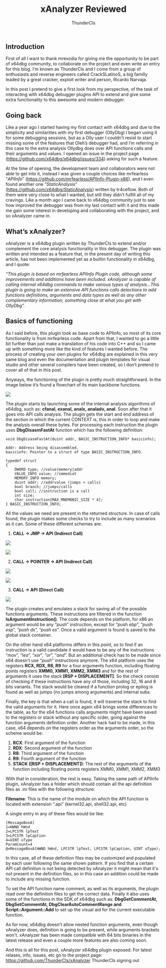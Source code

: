 ﻿---
layout: post
title: xAnalyzer Reviewed
author: ThunderCls
website: http://reversec0de.wordpress.com
         http://github.com/ThunderCls
---

## Introduction ##
First of all I want to thank mrexodia for giving me the opportunity to be part of x64dbg community, to collaborate on the project and even write an entry for this blog. I’m known as ThunderCls and I come from a group of enthusiasts and reverse engineers called CrackSLatinoS, a big familly leaded by a great cracker, exploit writer and person, Ricardo Narvaja.

In this post I pretend to give a first look from my perspective, of the task of interacting with x64dbg debugger plugins API to extend and give some extra functionality to this awesome and modern debugger.

## Going back ##
Like a year ago I started having my first contact with x64dbg and due to the simplicity and similarities with my first debugger (OllyDbg) I began using it for some debugging sessions, but as a Olly user I couldn’t resist to start missing some of the features that Oleh’s debugger had, and I’m referring in this case to the extra analysis Ollydbg does over API functions calls and their arguments and values. I opened an issue in the project page (https://github.com/x64dbg/x64dbg/issues/334) asking for such a feature. 

At the time of opening, the development team and collaborators were not able to get into it, instead I was given a couple choices like mrfearless “*APIInfo*” (https://github.com/mrfearless/APIInfo-Plugin-x86), and I even found another one “*StaticAnalysis*” (https://github.com/x64dbg/StaticAnalysis) written by tr4ceflow. Both of them were very close to what I wanted, but still they didn’t fulfill all of my cravings. Like a month ago I came back to x64dbg community just to see how improved the debugger was from my last contact with it and this made me gain some interest in developing and collaborating with the project, and so xAnalyzer came in.

## What’s xAnalyzer? ##
xAnalyzer is a x64dbg plugin written by ThunderCls to extend and/or complement the core analysis functionality in this debugger. The plugin was written and intended as a feature that, in the present day of writing this article, has not been implemented yet as a builtin functionality in x64dbg, and I quote: 

*“This plugin is based on mrfearless APIInfo Plugin code, although some improvements and additions have been included. xAnalyzer is capable of calling internal x64dbg commands to make various types of analysis...This plugin is going to make an extensive API functions calls detections to add functions definitions, arguments and data types as well as any other complementary information, something close at what you get with OllyDbg”.*


## Basics of functioning ##
As I said before, this plugin took as base code to APIInfo, so most of its core functionality is from mrfearless code. Apart from that, I wanted to go a little bit further than just make a translation of his code into C++ and so I came up with something more like the kind of features I wanted before. The process of creating your own plugins for x64dbg are explained in this very same blog and even the documentation and plugin templates for visual studio and other several compilers have been created, so I don’t pretend to cover all of that in this post. 


Anyways, the functioning of the plugin is pretty much straightforward. In the image below it’s found a flowchart of its main backbone functions.


![](https://i.imgur.com/HZMKA43.png)


The plugin starts by launching some of the internal analysis algorithms of x64dbg, such as: **cfanal, exanal, analx, analadv, anal**. Soon after that it goes into API calls analysis. The plugin gets the start and end address of the section in which the current CONTEXT is, this in order to loop and make the analysis overall these bytes. For processing each instruction the plugin uses **DbgDisasmFastAt** function which has the following definition:


```
void DbgDisasmFastAt(duint addr, BASIC_INSTRUCTION_INFO* basicinfo);

Addr: Address being disassembled.
basicinfo: Pointer to a struct of type BASIC_INSTRUCTION_INFO.

typedef struct
{
    DWORD type; //value|memory|addr
    VALUE_INFO value; //immediat
    MEMORY_INFO memory;
    duint addr; //addrvalue (jumps + calls)
    bool branch; //jumps/calls
    bool call; //instruction is a call
    int size;
    char instruction[MAX_MNEMONIC_SIZE * 4];
} BASIC_INSTRUCTION_INFO;
```

All the values we need are present in the returned structure. In case of calls found, the plugin makes some checks to try to include as many scenarios as it can. Some of these different schemes are: 

1. **CALL -> JMP -> API (Indirect Call)**

![](https://i.imgur.com/ubYOOdL.png)

![](https://i.imgur.com/o6WKXSn.png)

2. **CALL -> POINTER -> API (Indirect Call)**

![](https://i.imgur.com/614cwqo.png)

![](https://i.imgur.com/XiPFT4I.png)

3. **CALL -> API (Direct Call)**

![](https://i.imgur.com/AAFrqT9.png)

The plugin creates and emulates a stack for saving all of the possible functions arguments. These instructions are filtered in the function **IsArgumentInstruction()**. The code depends on the platform, for x86 an argument would be any “*push*” instruction, except for “*push ebp*”, “*push esp*”, “*push ds*”, “*push es*”. Once a valid argument is found is saved to the global stack container. 

On the other hand x64 platforms differs in this point, so to find if an instruction is a valid candidate it would have to be any of the instructions “*mov*”, “*lea*”, “*xor*”, “*or*”, “*and*”. But an additional check has to be made since x64 doesn't use “*push*” instructions anymore. The x64 platform uses the registers **RCX, RDX, R8, R9** for a four arguments function, including floating points registers **XMM0, XMM1, XMM2, XMM3** and for the rest of arguments it uses the stack **[RSP + DISPLACEMENT]**. So the check consist of checking if these instructions have any of those, including 32, 16 and 8 bits variants. The stack would be cleared if a function prolog or epilog is found as well as jumps (no jumps among arguments) and internal subs. 

Finally, the key is that when a call is found, it will traverse the stack to find the valid arguments for it. Here once again x64 brings some differences to the table, as for the x64 functions calls arguments might have been saved to the registers or stack without any specific order, going against the function arguments definition order. Another hack had to be made, in this case, x64 depends on the registers order as the arguments order, so the scheme would be:

1. **RCX**: First argument of the function
2. **RDX**: Second argument of the function
3. **R8**: Third argument of the function
4. **R9**: Fourth argument of the function
5. **STACK ([RSP + DISPLACEMENT])**: The rest of the arguments of the function including floating points registers XMM0, XMM1, XMM2, XMM3


With that in consideration, the rest is easy. Taking the same path of APIInfo plugin, xAnalyzer has a folder which should contain all the api definition files as .ini files with the following structure:


**Filename**: This is the name of the module on which the API function is located with extension “.api” (kernel32.api, shell32.api, etc)


A single entry in any of these files would be like:

```
[MessageBoxA]
1=HWND hWnd
2=LPCSTR lpText
3=LPCSTR lpCaption
4=UINT uType
ParamCount=4
@=MessageBoxA(HWND hWnd, LPCSTR lpText, LPCSTR lpCaption, UINT uType);
```

In this case, all of these definition files may be customized and populated by each user following the same shown pattern. If you find that a certain API call definition is not being detected by xAnalyzer it might mean that it's not present in the definition files, so in this case an addition could be made to include any missing function.

To set the API function name comment, as well as its arguments, the plugin read over the definition files to get the correct data. Finally it also uses some of the functions in the SDK of x64dbg such as: **DbgGetCommentAt, DbgSetCommentAt, DbgClearAutoCommentRange and Script::Argument::Add** to set up the visual aid for the current executable function.

As for now, x64dbg doesn't allow nested function arguments, even though xAnalyzer does, definition is going to be present, while arguments brackets won't. xAnalyzer has been made compatible with 64 bits binaries in the latest release and even a couple more features are also coming soon.

And this is all for this post, xAnalyzer x64dbg plugin exposed. For latest relases, info, issues, etc go to the project page: https://github.com/ThunderCls/xAnalyzer
ThunderCls signing out

